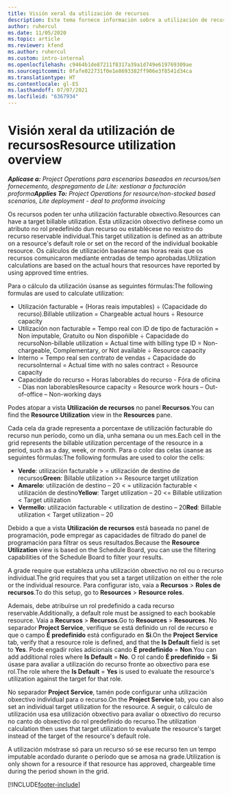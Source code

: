 ```yaml
---
title: Visión xeral da utilización de recursos
description: Este tema fornece información sobre a utilización de recursos en Project Operations.
author: ruhercul
ms.date: 11/05/2020
ms.topic: article
ms.reviewer: kfend
ms.author: ruhercul
ms.custom: intro-internal
ms.openlocfilehash: c9464b1de87211f8317a39a1d749e619769309ae
ms.sourcegitcommit: 0fafe022731f0e1e8693382ff906e3f8541d34ca
ms.translationtype: HT
ms.contentlocale: gl-ES
ms.lasthandoff: 07/07/2021
ms.locfileid: "6367934"
---
```

# <a name="resource-utilization-overview"></a><span data-ttu-id="21cdb-103">Visión xeral da utilización de recursos</span><span class="sxs-lookup"><span data-stu-id="21cdb-103">Resource utilization overview</span></span>

<span data-ttu-id="21cdb-104">_**Aplícase a:** Project Operations para escenarios baseados en recursos/sen fornecemento, despregamento de Lite: xestionar a facturación proforma_</span><span class="sxs-lookup"><span data-stu-id="21cdb-104">_**Applies To:** Project Operations for resource/non-stocked based scenarios, Lite deployment - deal to proforma invoicing_</span></span>

<span data-ttu-id="21cdb-105">Os recursos poden ter unha utilización facturable obxectivo.</span><span class="sxs-lookup"><span data-stu-id="21cdb-105">Resources can have a target billable utilization.</span></span> <span data-ttu-id="21cdb-106">Esta utilización obxectivo defínese como un atributo no rol predefinido dun recurso ou establécese no rexistro do recurso reservable individual.</span><span class="sxs-lookup"><span data-stu-id="21cdb-106">This target utilization is defined as an attribute on a resource's default role or set on the record of the individual bookable resource.</span></span> <span data-ttu-id="21cdb-107">Os cálculos de utilización baséanse nas horas reais que os recursos comunicaron mediante entradas de tempo aprobadas.</span><span class="sxs-lookup"><span data-stu-id="21cdb-107">Utilization calculations are based on the actual hours that resources have reported by using approved time entries.</span></span>

<span data-ttu-id="21cdb-108">Para o cálculo da utilización úsanse as seguintes fórmulas:</span><span class="sxs-lookup"><span data-stu-id="21cdb-108">The following formulas are used to calculate utilization:</span></span>

  - <span data-ttu-id="21cdb-109">Utilización facturable = (Horas reais imputables) ÷ (Capacidade do recurso).</span><span class="sxs-lookup"><span data-stu-id="21cdb-109">Billable utilization = Chargeable actual hours ÷ Resource capacity</span></span>
  - <span data-ttu-id="21cdb-110">Utilización non facturable = Tempo real con ID de tipo de facturación = Non imputable, Gratuíto ou Non dispoñible ÷ Capacidade do recurso</span><span class="sxs-lookup"><span data-stu-id="21cdb-110">Non-billable utilization = Actual time with billing type ID = Non-chargeable, Complementary, or Not available ÷ Resource capacity</span></span>
  - <span data-ttu-id="21cdb-111">Interno = Tempo real sen contrato de vendas ÷ Capacidade do recurso</span><span class="sxs-lookup"><span data-stu-id="21cdb-111">Internal = Actual time with no sales contract ÷ Resource capacity</span></span>
  - <span data-ttu-id="21cdb-112">Capacidade do recurso = Horas laborables do recurso - Fóra de oficina - Días non laborables</span><span class="sxs-lookup"><span data-stu-id="21cdb-112">Resource capacity = Resource work hours – Out-of-office – Non-working days</span></span>

<span data-ttu-id="21cdb-113">Podes atopar a vista **Utilización de recursos** no panel **Recursos**.</span><span class="sxs-lookup"><span data-stu-id="21cdb-113">You can find the **Resource Utilization** view in the **Resources** pane.</span></span>

<span data-ttu-id="21cdb-114">Cada cela da grade representa a porcentaxe de utilización facturable do recurso nun período, como un día, unha semana ou un mes.</span><span class="sxs-lookup"><span data-stu-id="21cdb-114">Each cell in the grid represents the billable utilization percentage of the resource in a period, such as a day, week, or month.</span></span> <span data-ttu-id="21cdb-115">Para o color das celas úsanse as seguintes fórmulas:</span><span class="sxs-lookup"><span data-stu-id="21cdb-115">The following formulas are used to color the cells:</span></span>

  - <span data-ttu-id="21cdb-116">**Verde**: utilización facturable > = utilización de destino de recursos</span><span class="sxs-lookup"><span data-stu-id="21cdb-116">**Green**: Billable utilization >= Resource target utilization</span></span>
  - <span data-ttu-id="21cdb-117">**Amarelo**: utilización de destino – 20 < = utilización facturable < utilización de destino</span><span class="sxs-lookup"><span data-stu-id="21cdb-117">**Yellow**: Target utilization – 20 <= Billable utilization < Target utilization</span></span>
  - <span data-ttu-id="21cdb-118">**Vermello**: utilización facturable < utilization de destino – 20</span><span class="sxs-lookup"><span data-stu-id="21cdb-118">**Red**: Billable utilization < Target utilization – 20</span></span>

<span data-ttu-id="21cdb-119">Debido a que a vista **Utilización de recursos** está baseada no panel de programación, pode empregar as capacidades de filtrado do panel de programación para filtrar os seus resultados.</span><span class="sxs-lookup"><span data-stu-id="21cdb-119">Because the **Resource Utilization** view is based on the Schedule Board, you can use the filtering capabilities of the Schedule Board to filter your results.</span></span>

<span data-ttu-id="21cdb-120">A grade require que estableza unha utilización obxectivo no rol ou o recurso individual.</span><span class="sxs-lookup"><span data-stu-id="21cdb-120">The grid requires that you set a target utilization on either the role or the individual resource.</span></span> <span data-ttu-id="21cdb-121">Para configurar isto, vaia a **Recursos** > **Roles de recursos**.</span><span class="sxs-lookup"><span data-stu-id="21cdb-121">To do this setup, go to **Resources** > **Resource roles**.</span></span>

<span data-ttu-id="21cdb-122">Ademais, debe atribuírse un rol predefinido a cada recurso reservable.</span><span class="sxs-lookup"><span data-stu-id="21cdb-122">Additionally, a default role must be assigned to each bookable resource.</span></span> <span data-ttu-id="21cdb-123">Vaia a **Recursos** > **Recursos**.</span><span class="sxs-lookup"><span data-stu-id="21cdb-123">Go to **Resources** > **Resources**.</span></span> <span data-ttu-id="21cdb-124">No separador **Project Service**, verifique se está definido un rol de recurso e que o campo **É predefinido** está configurado en **Si**.</span><span class="sxs-lookup"><span data-stu-id="21cdb-124">On the **Project Service** tab, verify that a resource role is defined, and that the **Is Default** field is set to **Yes**.</span></span> <span data-ttu-id="21cdb-125">Pode engadir roles adicionais cando **É predefinido** = **Non**.</span><span class="sxs-lookup"><span data-stu-id="21cdb-125">You can add additional roles where **Is Default** = **No**.</span></span> <span data-ttu-id="21cdb-126">O rol cando **É predefinido** = **Si** úsase para avaliar a utilización do recurso fronte ao obxectivo para ese rol.</span><span class="sxs-lookup"><span data-stu-id="21cdb-126">The role where the **Is Default** = **Yes** is used to evaluate the resource's utilization against the target for that role.</span></span>

<span data-ttu-id="21cdb-127">No separador **Project Service**, tamén pode configurar unha utilización obxectivo individual para o recurso.</span><span class="sxs-lookup"><span data-stu-id="21cdb-127">On the **Project Service** tab, you can also set an individual target utilization for the resource.</span></span> <span data-ttu-id="21cdb-128">A seguir, o cálculo de utilización usa esa utilización obxectivo para avaliar o obxectivo do recurso no canto do obxectivo do rol predefinido do recurso.</span><span class="sxs-lookup"><span data-stu-id="21cdb-128">The utilization calculation then uses that target utilization to evaluate the resource's target instead of the target of the resource's default role.</span></span>

<span data-ttu-id="21cdb-129">A utilización móstrase só para un recurso só se ese recurso ten un tempo imputable acordado durante o período que se amosa na grade.</span><span class="sxs-lookup"><span data-stu-id="21cdb-129">Utilization is only shown for a resource if that resource has approved, chargeable time during the period shown in the grid.</span></span>


[!INCLUDE[footer-include](../includes/footer-banner.md)]
